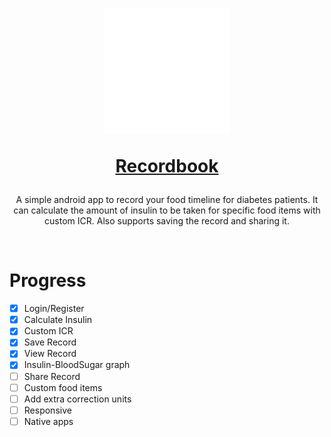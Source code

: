 <h1 align="center">
<img  src=".\src\assets\images\fav.svg" alt="Record Book" width="200" />
   <br />
  
   <a href="https://recordbook.vercel.app">Recordbook</a><br />
   
</h1>

<p align="center">
A simple android app to record your food timeline for diabetes patients. It can calculate the amount of insulin to be taken for specific food items with custom ICR. Also supports saving the record and sharing it. 
</p>

<br>

# Progress

-   [x] Login/Register
-   [x] Calculate Insulin
-   [x] Custom ICR
-   [x] Save Record
-   [x] View Record
-   [x] Insulin-BloodSugar graph
-   [ ] Share Record
-   [ ] Custom food items
-   [ ] Add extra correction units
-   [ ] Responsive
-   [ ] Native apps
